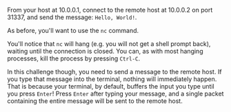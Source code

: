 From your host at 10.0.0.1, connect to the remote host at 10.0.0.2 on port 31337, and send the message: `Hello, World!`.

As before, you'll want to use the `nc` command.

You'll notice that `nc` will hang (e.g. you will not get a shell prompt back), waiting until the connection is closed.
You can, as with most hanging processes, kill the process by pressing `Ctrl-C`.

In this challenge though, you need to send a message to the remote host.
If you type that message into the terminal, nothing will immediately happen.
That is because your terminal, by default, buffers the input you type until you press `Enter`!
Press `Enter` after typing your message, and a single packet containing the entire message will be sent to the remote host.
